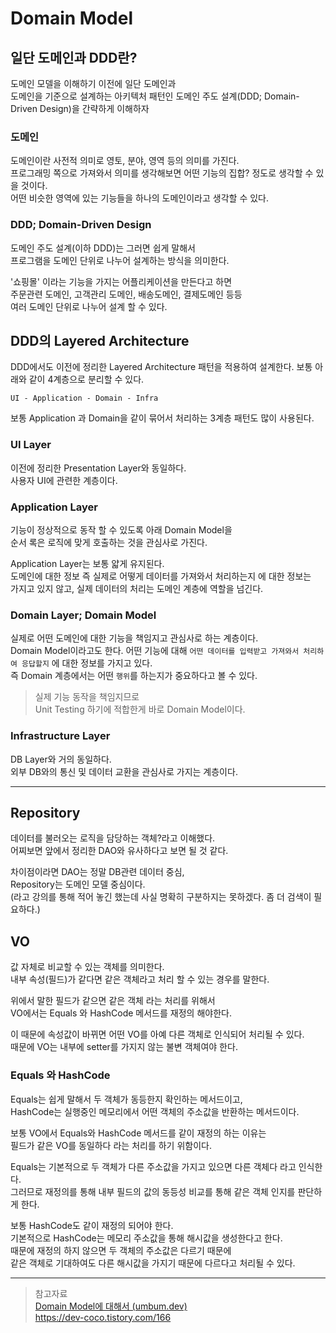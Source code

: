 # Domain Model

## 일단 도메인과 DDD란?

도메인 모델을 이해하기 이전에 일단 도메인과  
도메인을 기준으로 설계하는 아키텍처 패턴인
도메인 주도 설계(DDD; Domain-Driven Design)을 간략하게 이해하자

### 도메인

도메인이란 사전적 의미로 영토, 분야, 영역 등의 의미를 가진다.  
프로그래밍 쪽으로 가져와서 의미를 생각해보면 어떤 기능의 집합? 정도로 생각할 수 있을 것이다.  
어떤 비슷한 영역에 있는 기능들을 하나의 도메인이라고 생각할 수 있다.

### DDD; Domain-Driven Design

도메인 주도 설계(이하 DDD)는 그러면 쉽게 말해서  
프로그램을 도메인 단위로 나누어 설계하는 방식을 의미한다.

'쇼핑몰' 이라는 기능을 가지는 어플리케이션을 만든다고 하면  
주문관련 도메인, 고객관리 도메인, 배송도메인, 결제도메인 등등  
여러 도메인 단위로 나누어 설계 할 수 있다.

## DDD의 Layered Architecture

DDD에서도 이전에 정리한 Layered Architecture 패턴을 적용하여 설계한다.
보통 아래와 같이 4계층으로 분리할 수 있다.

    UI - Application - Domain - Infra

보통 Application 과 Domain을 같이 묶어서 처리하는 3계층 패턴도 많이 사용된다.

### UI Layer

이전에 정리한 Presentation Layer와 동일하다.  
사용자 UI에 관련한 계층이다.

### Application Layer

기능이 정상적으로 동작 할 수 있도록 아래 Domain Model을  
순서 록은 로직에 맞게 호출하는 것을 관심사로 가진다.

Application Layer는 보통 얇게 유지된다.  
도메인에 대한 정보 즉 실제로 어떻게 데이터를 가져와서 처리하는지 에 대한 정보는  
가지고 있지 않고, 실제 데이터의 처리는 도메인 계층에 역할을 넘긴다.

### Domain Layer; Domain Model

실제로 어떤 도메인에 대한 기능을 책임지고 관심사로 하는 계층이다.  
Domain Model이라고도 한다.
어떤 기능에 대해 `어떤 데이터를 입력받고 가져와서 처리하여 응답할지` 에 대한 정보를 가지고 있다.  
즉 Domain 계층에서는 어떤 `행위`를 하는지가 중요하다고 볼 수 있다.

> 실제 기능 동작을 책임지므로  
> Unit Testing 하기에 적합한게 바로 Domain Model이다.

### Infrastructure Layer

DB Layer와 거의 동일하다.  
외부 DB와의 통신 및 데이터 교환을 관심사로 가지는 계층이다.

---

## Repository

데이터를 불러오는 로직을 담당하는 객체?라고 이해했다.  
어찌보면 앞에서 정리한 DAO와 유사하다고 보면 될 것 같다.

차이점이라면 DAO는 정말 DB관련 데이터 중심,  
Repository는 도메인 모델 중심이다.  
(라고 강의를 통해 적어 놓긴 했는데 사실 명확히 구분하지는 못하겠다. 좀 더 검색이 필요하다.)

## VO

값 자체로 비교할 수 있는 객체를 의미한다.  
내부 속성(필드)가 같다면 같은 객체라고 처리 할 수 있는 경우를 말한다.

위에서 말한 필드가 같으면 같은 객체 라는 처리를 위해서  
VO에서는 Equals 와 HashCode 메서드를 재정의 해야한다.

이 때문에 속성값이 바뀌면 어떤 VO를 아예 다른 객체로 인식되어 처리될 수 있다.  
때문에 VO는 내부에 setter를 가지지 않는 불변 객체여야 한다.

### Equals 와 HashCode

Equals는 쉽게 말해서 두 객체가 동등한지 확인하는 메서드이고,  
HashCode는 실행중인 메모리에서 어떤 객체의 주소값을 반환하는 메서드이다.

보통 VO에서 Equals와 HashCode 메서드를 같이 재정의 하는 이유는  
필드가 같은 VO를 동일하다 라는 처리를 하기 위함이다.

Equals는 기본적으로 두 객체가 다른 주소값을 가지고 있으면 다른 객체다 라고 인식한다.  
그러므로 재정의를 통해 내부 필드의 값의 동등성 비교를 통해 같은 객체 인지를 판단하게 한다.

보통 HashCode도 같이 재정의 되어야 한다.  
기본적으로 HashCode는 메모리 주소값을 통해 해시값을 생성한다고 한다.  
때문에 재정의 하지 않으면 두 객체의 주소값은 다르기 때문에  
같은 객체로 기대하여도 다른 해시값을 가지기 때문에 다르다고 처리될 수 있다.

---

> 참고자료  
> [Domain Model에 대해서 (umbum.dev)](https://umbum.dev/1203)  
> <https://dev-coco.tistory.com/166>

